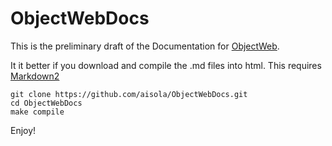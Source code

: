 ObjectWebDocs
=============

This is the preliminary draft of the Documentation for [ObjectWeb](https://github.com/aisola/ObjectWeb).

It it better if you download and compile the .md files into html. This requires [Markdown2](https://github.com/trentm/python-markdown2)

    git clone https://github.com/aisola/ObjectWebDocs.git
    cd ObjectWebDocs
    make compile

Enjoy!
